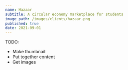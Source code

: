 ```yaml
---
name: Hazaar
subtitle: A circular economy marketplace for students
image_path: /images/clients/hazaar.png
published: true
date: 2021-09-01
---
```


TODO:
- Make thumbnail
- Put together content
- Get images